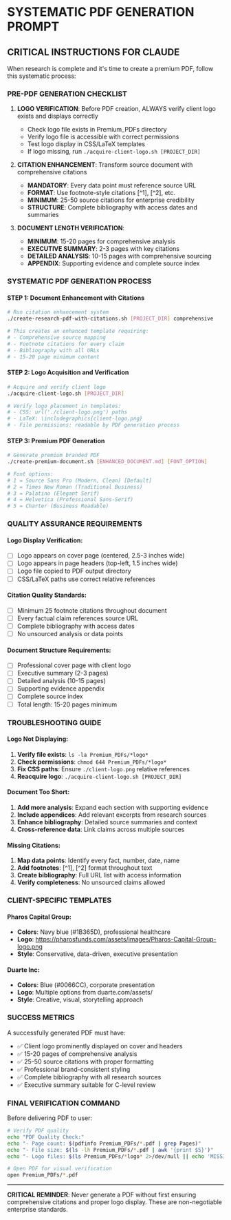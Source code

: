 # SYSTEMATIC PDF GENERATION PROMPT

## CRITICAL INSTRUCTIONS FOR CLAUDE

When research is complete and it's time to create a premium PDF, follow this systematic process:

### PRE-PDF GENERATION CHECKLIST

1. **LOGO VERIFICATION**: Before PDF creation, ALWAYS verify client logo exists and displays correctly
   - Check logo file exists in Premium_PDFs directory
   - Verify logo file is accessible with correct permissions
   - Test logo display in CSS/LaTeX templates
   - If logo missing, run `./acquire-client-logo.sh [PROJECT_DIR]`

2. **CITATION ENHANCEMENT**: Transform source document with comprehensive citations
   - **MANDATORY**: Every data point must reference source URL
   - **FORMAT**: Use footnote-style citations [^1], [^2], etc.
   - **MINIMUM**: 25-50 source citations for enterprise credibility
   - **STRUCTURE**: Complete bibliography with access dates and summaries

3. **DOCUMENT LENGTH VERIFICATION**: 
   - **MINIMUM**: 15-20 pages for comprehensive analysis
   - **EXECUTIVE SUMMARY**: 2-3 pages with key citations
   - **DETAILED ANALYSIS**: 10-15 pages with comprehensive sourcing
   - **APPENDIX**: Supporting evidence and complete source index

### SYSTEMATIC PDF GENERATION PROCESS

#### STEP 1: Document Enhancement with Citations
```bash
# Run citation enhancement system
./create-research-pdf-with-citations.sh [PROJECT_DIR] comprehensive

# This creates an enhanced template requiring:
# - Comprehensive source mapping
# - Footnote citations for every claim
# - Bibliography with all URLs
# - 15-20 page minimum content
```

#### STEP 2: Logo Acquisition and Verification  
```bash
# Acquire and verify client logo
./acquire-client-logo.sh [PROJECT_DIR]

# Verify logo placement in templates:
# - CSS: url('./client-logo.png') paths
# - LaTeX: \includegraphics{client-logo.png} 
# - File permissions: readable by PDF generation process
```

#### STEP 3: Premium PDF Generation
```bash
# Generate premium branded PDF
./create-premium-document.sh [ENHANCED_DOCUMENT.md] [FONT_OPTION]

# Font options:
# 1 = Source Sans Pro (Modern, Clean) [Default]
# 2 = Times New Roman (Traditional Business) 
# 3 = Palatino (Elegant Serif)
# 4 = Helvetica (Professional Sans-Serif)
# 5 = Charter (Business Readable)
```

### QUALITY ASSURANCE REQUIREMENTS

#### Logo Display Verification:
- [ ] Logo appears on cover page (centered, 2.5-3 inches wide)
- [ ] Logo appears in page headers (top-left, 1.5 inches wide)
- [ ] Logo file copied to PDF output directory
- [ ] CSS/LaTeX paths use correct relative references

#### Citation Quality Standards:
- [ ] Minimum 25 footnote citations throughout document
- [ ] Every factual claim references source URL
- [ ] Complete bibliography with access dates
- [ ] No unsourced analysis or data points

#### Document Structure Requirements:
- [ ] Professional cover page with client logo
- [ ] Executive summary (2-3 pages)
- [ ] Detailed analysis (10-15 pages)  
- [ ] Supporting evidence appendix
- [ ] Complete source index
- [ ] Total length: 15-20 pages minimum

### TROUBLESHOOTING GUIDE

#### Logo Not Displaying:
1. **Verify file exists**: `ls -la Premium_PDFs/*logo*`
2. **Check permissions**: `chmod 644 Premium_PDFs/*logo*`
3. **Fix CSS paths**: Ensure `./client-logo.png` relative references
4. **Reacquire logo**: `./acquire-client-logo.sh [PROJECT_DIR]`

#### Document Too Short:
1. **Add more analysis**: Expand each section with supporting evidence
2. **Include appendices**: Add relevant excerpts from research sources
3. **Enhance bibliography**: Detailed source summaries and context
4. **Cross-reference data**: Link claims across multiple sources

#### Missing Citations:
1. **Map data points**: Identify every fact, number, date, name
2. **Add footnotes**: [^1], [^2] format throughout text
3. **Create bibliography**: Full URL list with access information
4. **Verify completeness**: No unsourced claims allowed

### CLIENT-SPECIFIC TEMPLATES

#### Pharos Capital Group:
- **Colors**: Navy blue (#1B365D), professional healthcare
- **Logo**: https://pharosfunds.com/assets/images/Pharos-Capital-Group-logo.png
- **Style**: Conservative, data-driven, executive presentation

#### Duarte Inc:
- **Colors**: Blue (#0066CC), corporate presentation
- **Logo**: Multiple options from duarte.com/assets/
- **Style**: Creative, visual, storytelling approach

### SUCCESS METRICS

A successfully generated PDF must have:
- ✅ Client logo prominently displayed on cover and headers
- ✅ 15-20 pages of comprehensive analysis
- ✅ 25-50 source citations with proper formatting
- ✅ Professional brand-consistent styling
- ✅ Complete bibliography with all research sources
- ✅ Executive summary suitable for C-level review

### FINAL VERIFICATION COMMAND

Before delivering PDF to user:
```bash
# Verify PDF quality
echo "PDF Quality Check:"
echo "- Page count: $(pdfinfo Premium_PDFs/*.pdf | grep Pages)"  
echo "- File size: $(ls -lh Premium_PDFs/*.pdf | awk '{print $5}')"
echo "- Logo files: $(ls Premium_PDFs/*logo* 2>/dev/null || echo 'MISSING')"

# Open PDF for visual verification
open Premium_PDFs/*.pdf
```

---

**CRITICAL REMINDER**: Never generate a PDF without first ensuring comprehensive citations and proper logo display. These are non-negotiable enterprise standards.